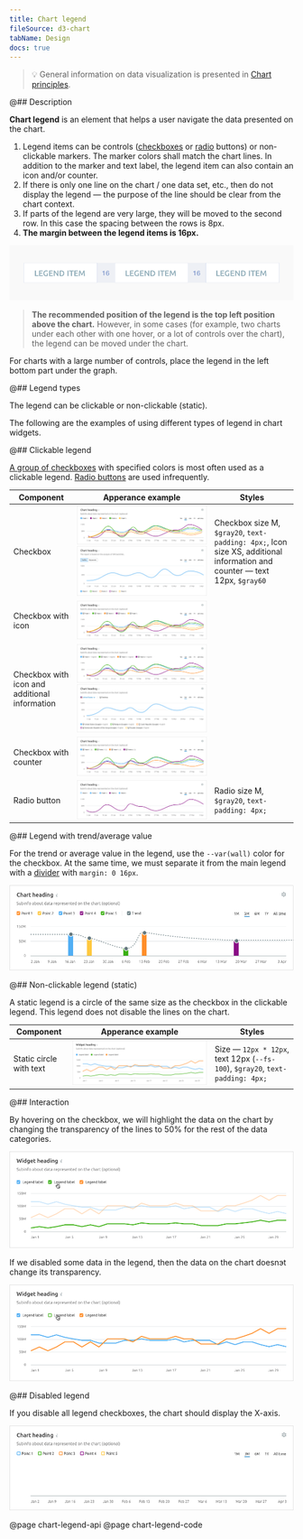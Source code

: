 ```yaml
---
title: Chart legend
fileSource: d3-chart
tabName: Design
docs: true
---
```


> 💡 General information on data visualization is presented in [Chart principles](/data-display/chart/).

@## Description

**Chart legend** is an element that helps a user navigate the data presented on the chart.

1. Legend items can be controls ([checkboxes](/components/checkbox/) or [radio](/components/radio/) buttons) or non-clickable markers. The marker colors shall match the chart lines. In addition to the marker and text label, the legend item can also contain an icon and/or counter.
2. If there is only one line on the chart / one data set, etc., then do not display the legend — the purpose of the line should be clear from the chart context.
3. If parts of the legend are very large, they will be moved to the second row. In this case the spacing between the rows is 8px.
4. **The margin between the legend items is 16px.**

![legend-scheme](static/legend.png)

> **The recommended position of the legend is the top left position above the chart.** However, in some cases (for example, two charts under each other with one hover, or a lot of controls over the chart), the legend can be moved under the chart.

For charts with a large number of controls, place the legend in the left bottom part under the graph.

@## Legend types

The legend can be clickable or non-clickable (static).

The following are the examples of using different types of legend in chart widgets.

@## Clickable legend

[A group of checkboxes](/components/checkbox/) with specified colors is most often used as a clickable legend. [Radio buttons](/components/radio/) are used infrequently.

| Component                                     | Apperance example                                                                                      | Styles                                                                                                                    |
| --------------------------------------------- | ------------------------------------------------------------------------------------------------------ | ------------------------------------------------------------------------------------------------------------------------- |
| Checkbox                                      | ![checkbox legend](static/checkbox.png) ![checkbox bottom legend](static/legend-bottom.png)            | Checkbox size M, `$gray20`, `text-padding: 4px;`, Icon size XS, additional information and counter — text 12px, `$gray60` |
| Checkbox with icon                            | ![checkbox legend](static/checkbox-icon.png)                                                           |                                                                                                                           |
| Checkbox with icon and additional information | ![checkbox legend](static/checkbox-icon-info.png) ![checkbox legend](static/checkbox-trash-bottom.png) |                                                                                                                           |
| Checkbox with counter                         | ![checkbox legend](static/checkbox-counter.png)                                                        |                                                                                                                           |
| Radio button                                  | ![radio legend](static/radio.png)                                                                      | Radio size M, `$gray20`, `text-padding: 4px;`                                                                             |

@## Legend with trend/average value

For the trend or average value in the legend, use the `--var(wall)` color for the checkbox. At the same time, we must separate it from the main legend with a [divider](/components/divider/) with `margin: 0 16px`.

![checkbox total legend](static/trend.png)

@## Non-clickable legend (static)

A static legend is a circle of the same size as the checkbox in the clickable legend. This legend does not disable the lines on the chart.

| Component               | Apperance example                        | Styles                                                                        |
| ----------------------- | ---------------------------------------- | ----------------------------------------------------------------------------- |
| Static circle with text | ![line legend](static/static-legend.png) | Size — `12px * 12px`, text 12px (`--fs-100`), `$gray20`, `text-padding: 4px;` |

@## Interaction

By hovering on the checkbox, we will highlight the data on the chart by changing the transparency of the lines to 50% for the rest of the data categories.

![legend hover](static/legend-hover.png)

If we disabled some data in the legend, then the data on the chart doesnэt change its transparency.

![legend hover](static/legend-hover2.png)

@## Disabled legend

If you disable all legend checkboxes, the chart should display the X-axis.

![turn off legend](static/legend-turn-off.png)

@page chart-legend-api
@page chart-legend-code
